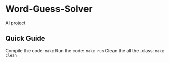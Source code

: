 # Word-Guess-Solver
AI project

## Quick Guide
Compile the code: `make`
Run the code: `make run`
Clean the all the .class: `make clean` 
